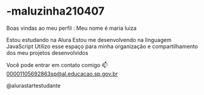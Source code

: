 # -maluzinha210407
Boas vindas ao meu perfil :
Meu nome é maria luiza

Estou estudando na Alura
Estou me desenvolvendo na linguagem JavaScript
Utilizo esse espaço para minha organização e compartilhamento dos meu projetos desenvolvidos


Você pode entrar em contato comigo 📫
00001105692863sp@al.educacao.sp.gov.br

@alurastartestudante
